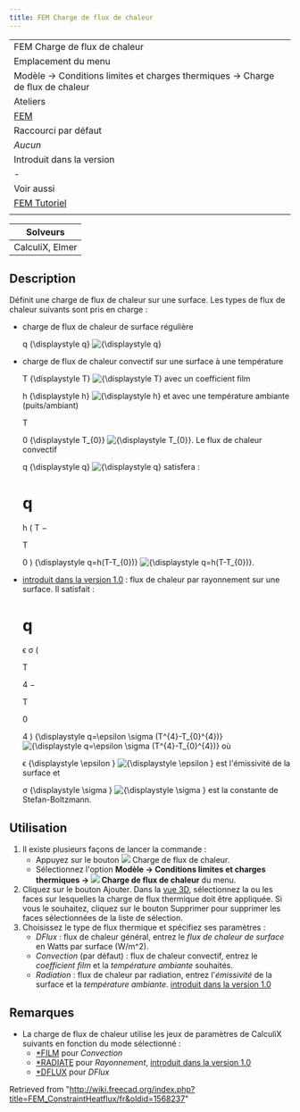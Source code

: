 ```yaml
---
title: FEM Charge de flux de chaleur
---
```

|  |
| --- |
| FEM Charge de flux de chaleur |
| Emplacement du menu |
| Modèle → Conditions limites et charges thermiques → Charge de flux de chaleur |
| Ateliers |
| [FEM](/FEM_Workbench/fr "FEM Workbench/fr") |
| Raccourci par défaut |
| *Aucun* |
| Introduit dans la version |
| - |
| Voir aussi |
| [FEM Tutoriel](/FEM_tutorial/fr "FEM tutorial/fr") |
|  |

| Solveurs |
| --- |
| CalculiX, Elmer |

## Description

Définit une charge de flux de chaleur sur une surface. Les types de flux de chaleur suivants sont pris en charge :

* charge de flux de chaleur de surface régulière 

  q
  {\displaystyle q}
  ![{\displaystyle q}](https://wikimedia.org/api/rest_v1/media/math/render/svg/06809d64fa7c817ffc7e323f85997f783dbdf71d)
* charge de flux de chaleur convectif sur une surface à une température 

  T
  {\displaystyle T}
  ![{\displaystyle T}](https://wikimedia.org/api/rest_v1/media/math/render/svg/ec7200acd984a1d3a3d7dc455e262fbe54f7f6e0) avec un coefficient film 

  h
  {\displaystyle h}
  ![{\displaystyle h}](https://wikimedia.org/api/rest_v1/media/math/render/svg/b26be3e694314bc90c3215047e4a2010c6ee184a) et avec une température ambiante (puits/ambiant) 

  T

  0
  {\displaystyle T\_{0}}
  ![{\displaystyle T_{0}}](https://wikimedia.org/api/rest_v1/media/math/render/svg/55b9e7d7b96196b5a6a26f4349caa3ac82fd67e3). Le flux de chaleur convectif 

  q
  {\displaystyle q}
  ![{\displaystyle q}](https://wikimedia.org/api/rest_v1/media/math/render/svg/06809d64fa7c817ffc7e323f85997f783dbdf71d) satisfera : 

  q
  =
  h
  (
  T
  −

  T

  0
  )
  {\displaystyle q=h(T-T\_{0})}
  ![{\displaystyle q=h(T-T_{0})}](https://wikimedia.org/api/rest_v1/media/math/render/svg/fb7d1148b9907d518b7735374dd0288599290aa4).
* [introduit dans la version 1.0](/Release_notes_1.0/fr "Release notes 1.0/fr") : flux de chaleur par rayonnement sur une surface. Il satisfait : 

  q
  =
  ϵ
  σ
  (

  T

  4
  −

  T

  0

  4
  )
  {\displaystyle q=\epsilon \sigma (T^{4}-T\_{0}^{4})}
  ![{\displaystyle q=\epsilon \sigma (T^{4}-T_{0}^{4})}](https://wikimedia.org/api/rest_v1/media/math/render/svg/9a02c63f7487161bc96756ca72fff9f2b1dada79) où 

  ϵ
  {\displaystyle \epsilon }
  ![{\displaystyle \epsilon }](https://wikimedia.org/api/rest_v1/media/math/render/svg/c3837cad72483d97bcdde49c85d3b7b859fb3fd2) est l'émissivité de la surface et 

  σ
  {\displaystyle \sigma }
  ![{\displaystyle \sigma }](https://wikimedia.org/api/rest_v1/media/math/render/svg/59f59b7c3e6fdb1d0365a494b81fb9a696138c36) est la constante de Stefan-Boltzmann.

## Utilisation

1. Il existe plusieurs façons de lancer la commande :
   * Appuyez sur le bouton ![](/images/FEM_ConstraintHeatflux.svg) Charge de flux de chaleur.
   * Sélectionnez l'option **Modèle → Conditions limites et charges thermiques → ![](/images/FEM_ConstraintHeatflux.svg) Charge de flux de chaleur** du menu.
2. Cliquez sur le bouton Ajouter. Dans la [vue 3D](/3D_view/fr "3D view/fr"), sélectionnez la ou les faces sur lesquelles la charge de flux thermique doit être appliquée. Si vous le souhaitez, cliquez sur le bouton Supprimer pour supprimer les faces sélectionnées de la liste de sélection.
3. Choisissez le type de flux thermique et spécifiez ses paramètres :
   * *DFlux* : flux de chaleur général, entrez le *flux de chaleur de surface* en Watts par surface (W/m^2).
   * *Convection* (par défaut) : flux de chaleur convectif, entrez le *coefficient film* et la *température ambiante* souhaités.
   * *Radiation* : flux de chaleur par radiation, entrez l'*émissivité* de la surface et la *température ambiante*. [introduit dans la version 1.0](/Release_notes_1.0/fr "Release notes 1.0/fr")

## Remarques

* La charge de flux de chaleur utilise les jeux de paramètres de CalculiX suivants en fonction du mode sélectionné :
  + [\*FILM](http://web.mit.edu/calculix_v2.7/CalculiX/ccx_2.7/doc/ccx/node203.html) pour *Convection*
  + [\*RADIATE](http://web.mit.edu/calculix_v2.7/CalculiX/ccx_2.7/doc/ccx/node234.html) pour *Rayonnement*, [introduit dans la version 1.0](/Release_notes_1.0/fr "Release notes 1.0/fr")
  + [\*DFLUX](http://web.mit.edu/calculix_v2.7/CalculiX/ccx_2.7/doc/ccx/node188.html) pour *DFlux*

Retrieved from "<http://wiki.freecad.org/index.php?title=FEM_ConstraintHeatflux/fr&oldid=1568237>"